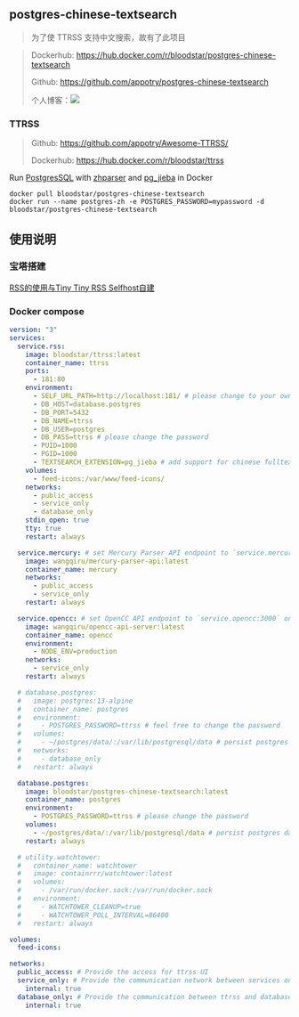 ## postgres-chinese-textsearch

> 为了使 TTRSS 支持中文搜索，故有了此项目

> Dockerhub: https://hub.docker.com/r/bloodstar/postgres-chinese-textsearch
>
> Github: https://github.com/appotry/postgres-chinese-textsearch
>
> 个人博客：<a title="My Blog Site" target="_blank" href="https://blog.17lai.site/"><img src="https://img.shields.io/badge/%E5%A4%9C%E6%B3%95%E4%B9%8B%E4%B9%A6%E5%8D%9A%E5%AE%A2%20(blog)-blog.17lai.site-orange" /></a>

### TTRSS

> Github: https://github.com/appotry/Awesome-TTRSS/
>
> Dockerhub: https://hub.docker.com/r/bloodstar/ttrss

Run [PostgresSQL](https://github.com/docker-library/docs/blob/master/postgres/README.md) with [zhparser](https://github.com/amutu/zhparser) and [pg_jieba](https://github.com/jaiminpan/pg_jieba) in Docker

```
docker pull bloodstar/postgres-chinese-textsearch
docker run --name postgres-zh -e POSTGRES_PASSWORD=mypassword -d bloodstar/postgres-chinese-textsearch
```

## 使用说明

### 宝塔搭建

[RSS的使用与Tiny Tiny RSS Selfhost自建](https://blog.17lai.site/posts/f4926c88/)

### Docker compose

```yaml
version: "3"
services:
  service.rss:
    image: bloodstar/ttrss:latest
    container_name: ttrss
    ports:
      - 181:80
    environment:
      - SELF_URL_PATH=http://localhost:181/ # please change to your own domain
      - DB_HOST=database.postgres
      - DB_PORT=5432
      - DB_NAME=ttrss
      - DB_USER=postgres
      - DB_PASS=ttrss # please change the password
      - PUID=1000
      - PGID=1000
      - TEXTSEARCH_EXTENSION=pg_jieba # add support for chinese fulltext search (pg_jieba, zhparser, or both two)
    volumes:
      - feed-icons:/var/www/feed-icons/
    networks:
      - public_access
      - service_only
      - database_only
    stdin_open: true
    tty: true
    restart: always

  service.mercury: # set Mercury Parser API endpoint to `service.mercury:3000` on TTRSS plugin setting page
    image: wangqiru/mercury-parser-api:latest
    container_name: mercury
    networks:
      - public_access
      - service_only
    restart: always

  service.opencc: # set OpenCC API endpoint to `service.opencc:3000` on TTRSS plugin setting page
    image: wangqiru/opencc-api-server:latest
    container_name: opencc
    environment:
      - NODE_ENV=production
    networks:
      - service_only
    restart: always

  # database.postgres:
  #   image: postgres:13-alpine
  #   container_name: postgres
  #   environment:
  #     - POSTGRES_PASSWORD=ttrss # feel free to change the password
  #   volumes:
  #     - ~/postgres/data/:/var/lib/postgresql/data # persist postgres data to ~/postgres/data/ on the host
  #   networks:
  #     - database_only
  #   restart: always

  database.postgres:
    image: bloodstar/postgres-chinese-textsearch:latest
    container_name: postgres
    environment:
      - POSTGRES_PASSWORD=ttrss # please change the password
    volumes:
      - ~/postgres/data/:/var/lib/postgresql/data # persist postgres data to ~/postgres/data/ on the host
    restart: always

  # utility.watchtower:
  #   container_name: watchtower
  #   image: containrrr/watchtower:latest
  #   volumes:
  #     - /var/run/docker.sock:/var/run/docker.sock
  #   environment:
  #     - WATCHTOWER_CLEANUP=true
  #     - WATCHTOWER_POLL_INTERVAL=86400
  #   restart: always

volumes:
  feed-icons:

networks:
  public_access: # Provide the access for ttrss UI
  service_only: # Provide the communication network between services only
    internal: true
  database_only: # Provide the communication between ttrss and database only
    internal: true
```
